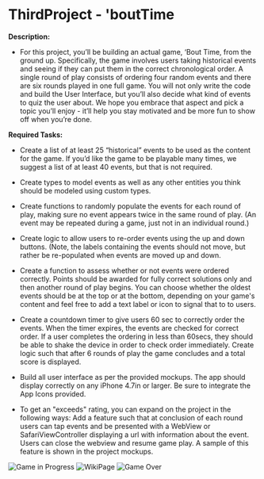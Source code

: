 # ThirdProject - 'boutTime

**Description:**
  - For this project, you’ll be building an actual game, ‘Bout Time, from the ground up.
Specifically, the game involves users taking historical events and seeing if they can put them in the correct chronological order. A single round of play consists of ordering four random events and there are six rounds played in one full game. You will not only write the code and build the User Interface, but you’ll also decide what kind of events to quiz the user about. We hope you embrace that aspect and pick a topic you’ll enjoy - it’ll help you stay motivated and be more fun to show off when you’re done.

**Required Tasks:**
  - Create a list of at least 25 “historical” events to be used as the content for the game. If you’d like the game to be playable many times, we suggest a list of at least 40 events, but that is not required.
  - Create types to model events as well as any other entities you think should be modeled using custom types.
  - Create functions to randomly populate the events for each round of play, making sure no event appears twice in the same round of play. (An event may be repeated during a game, just not in an individual round.)
  - Create logic to allow users to re-order events using the up and down buttons. (Note, the labels containing the events should not move, but rather be re-populated when events are moved up and down.
  - Create a function to assess whether or not events were ordered correctly. Points should be awarded for fully correct solutions only and then another round of play begins. You can choose whether the oldest events should be at the top or at the bottom, depending on your game's content and feel free to add a text label or icon to signal that to to users.
  - Create a countdown timer to give users 60 sec to correctly order the events. When the timer expires, the events are checked for correct order. If a user completes the ordering in less than 60secs, they should be able to shake the device in order to check order immediately. Create logic such that after 6 rounds of play the game concludes and a total score is displayed.
  - Build all user interface as per the provided mockups. The app should display correctly on any iPhone 4.7in or larger. Be sure to integrate the App Icons provided.

  - To get an "exceeds" rating, you can expand on the project in the following ways: 
  Add a feature such that at conclusion of each round users can tap events and be presented with a WebView or SafariViewController displaying a url with information about the event. Users can close the webview and resume game play. A sample of this feature is shown in the project mockups.

![Game in Progress](https://i.imgur.com/D8BhaSC.png)
![WikiPage](https://i.imgur.com/qs0v3lM.png)
![Game Over](https://i.imgur.com/JQidk6z.png)

